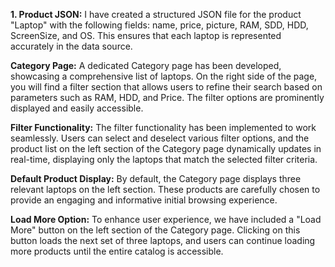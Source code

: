 
**1. Product JSON:** I have created a structured JSON file for the product "Laptop" with the following fields: name, price, picture, RAM, SDD, HDD, ScreenSize, and OS. This ensures that each laptop is represented accurately in the data source.

**Category Page:** A dedicated Category page has been developed, showcasing a comprehensive list of laptops. On the right side of the page, you will find a filter section that allows users to refine their search based on parameters such as RAM, HDD, and Price. The filter options are prominently displayed and easily accessible.

**Filter Functionality:** The filter functionality has been implemented to work seamlessly. Users can select and deselect various filter options, and the product list on the left section of the Category page dynamically updates in real-time, displaying only the laptops that match the selected filter criteria.

**Default Product Display:** By default, the Category page displays three relevant laptops on the left section. These products are carefully chosen to provide an engaging and informative initial browsing experience.

**Load More Option:** To enhance user experience, we have included a "Load More" button on the left section of the Category page. Clicking on this button loads the next set of three laptops, and users can continue loading more products until the entire catalog is accessible.




